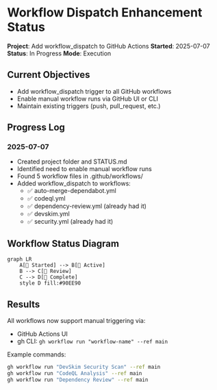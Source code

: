 # Workflow Dispatch Enhancement Status

**Project**: Add workflow_dispatch to GitHub Actions
**Started**: 2025-07-07
**Status**: In Progress
**Mode**: Execution

## Current Objectives

- Add workflow_dispatch trigger to all GitHub workflows
- Enable manual workflow runs via GitHub UI or CLI
- Maintain existing triggers (push, pull_request, etc.)

## Progress Log

### 2025-07-07

- Created project folder and STATUS.md
- Identified need to enable manual workflow runs
- Found 5 workflow files in .github/workflows/
- Added workflow_dispatch to workflows:
  - ✅ auto-merge-dependabot.yml
  - ✅ codeql.yml
  - ✅ dependency-review.yml (already had it)
  - ✅ devskim.yml
  - ✅ security.yml (already had it)

## Workflow Status Diagram

```mermaid
graph LR
    A[🌱 Started] --> B[🌿 Active]
    B --> C[🌳 Review]
    C --> D[🍃 Complete]
    style D fill:#90EE90
```

## Results

All workflows now support manual triggering via:

- GitHub Actions UI
- gh CLI: `gh workflow run "workflow-name" --ref main`

Example commands:

```bash
gh workflow run "DevSkim Security Scan" --ref main
gh workflow run "CodeQL Analysis" --ref main
gh workflow run "Dependency Review" --ref main
```
